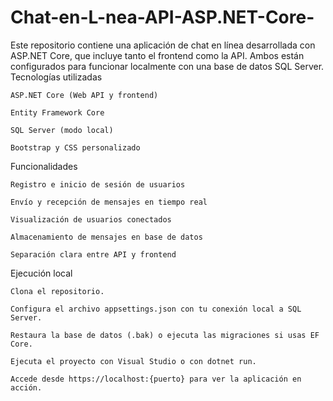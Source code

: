 # Chat-en-L-nea-API-ASP.NET-Core-
Este repositorio contiene una aplicación de chat en línea desarrollada con ASP.NET Core, que incluye tanto el frontend como la API. Ambos están configurados para funcionar localmente con una base de datos SQL Server.
 Tecnologías utilizadas

    ASP.NET Core (Web API y frontend)

    Entity Framework Core

    SQL Server (modo local)

    Bootstrap y CSS personalizado

Funcionalidades

    Registro e inicio de sesión de usuarios

    Envío y recepción de mensajes en tiempo real

    Visualización de usuarios conectados

    Almacenamiento de mensajes en base de datos

    Separación clara entre API y frontend

 Ejecución local

    Clona el repositorio.

    Configura el archivo appsettings.json con tu conexión local a SQL Server.

    Restaura la base de datos (.bak) o ejecuta las migraciones si usas EF Core.

    Ejecuta el proyecto con Visual Studio o con dotnet run.

    Accede desde https://localhost:{puerto} para ver la aplicación en acción.
